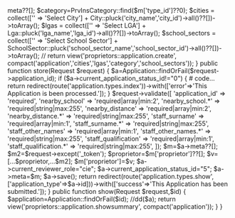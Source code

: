 <?php
//S2_SubmitApplication.php.php
namespace Modules\Proprietors\Http\Controllers;

use App\Http\Controllers\Controller;
use Illuminate\Http\Request;
use App\Models\{Title,User};
use Hash;
use Modules\Proprietors\Models\Proprietor; 
use Illuminate\Support\Str;
use App\Mail\WelcomeProprietor;
use Illuminate\Support\Facades\Mail;

use App\Models\{PrvInsCategory,TRequirement};

use App\Models\{City,Lga,SchoolSector};
use Modules\Proprietors\Models\{Application,ApplicationPayment};

class S2_SubmitApplication extends Controller
{


	public function edit(Request $request,$id){
		$application=Application::findOrFail($id);

		$m=$application->meta??[];

		$category=PrvInsCategory::find($m['type_id']??0); 

        $cities = collect(['' => 'Select City'] + City::pluck('city_name','city_id')->all()??[])->toArray();
        $lgas   = collect(['' => 'Select LGA'] + Lga::pluck('lga_name','lga_id')->all()??[])->toArray();
        $school_sectors   = collect(['' => 'Select School Sector'] + SchoolSector::pluck('school_sector_name','school_sector_id')->all()??[])->toArray();
        //
  
        return view('proprietors::application.create', compact('application','cities','lgas','category','school_sectors'));

	}

	public function store(Request $request)
	{

	    $a=Application::findOrFail($request->application_id);
	    if ($a->current_application_status_id!="0") {
	    	# code...
	    	return redirect(route('application.types.index'))->with(['error'=>'This Application is been processed.']);
	    }
	    $request->validate([
	        'application_id' => 'required',
	        'nearby_school' => 'required|array|min:2',
	        'nearby_school.*' => 'required|string|max:255',
	        'nearby_distance' => 'required|array|min:2',
	        'nearby_distance.*' => 'required|string|max:255', 

	        'staff_surname' => 'required|array|min:1',
	        'staff_surname.*' => 'required|string|max:255',

	        'staff_other_names' => 'required|array|min:1',
	        'staff_other_names.*' => 'required|string|max:255',

	        'staff_qualification' => 'required|array|min:1',
	        'staff_qualification.*' => 'required|string|max:255',
	    ]);

	    $m=$a->meta??[];
	    $m2=$request->except('_token');

	    $proprietor=$m['proprietor']??[];
	    $v=[...$proprietor,...$m2];
	    $m['proprietor']=$v;


	    $a->current_reviewer_role="cie";
	    $a->current_application_status_id="5";

	    $a->meta=$m;
	    $a->save();


	    return redirect(route('application.types.show',['application_type'=>$a->id]))->with(['success'=>'This Application has been submitted.']);


	}

	public function show(Request $request,$id)
	{ 
	    $application=Application::findOrFail($id);

	    //dd($a);

        return view('proprietors::application.showsummary', compact('application'));

	}




}